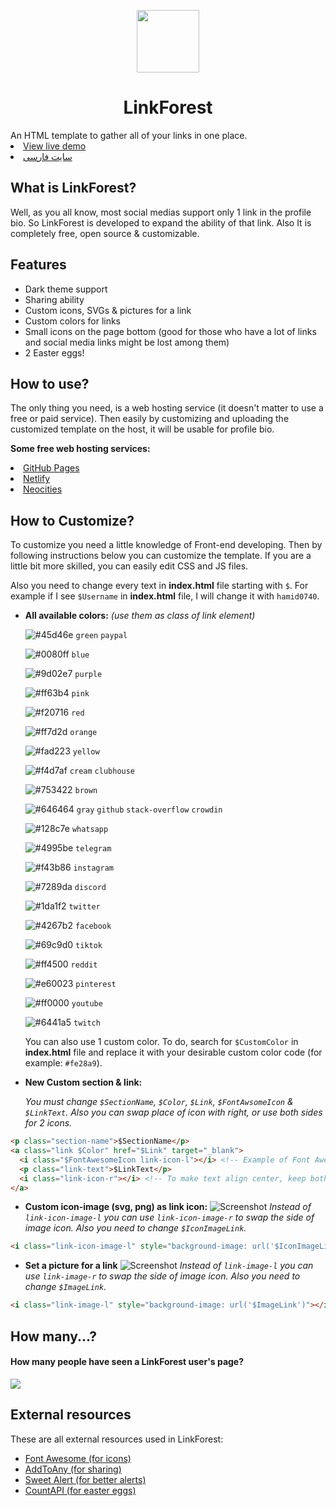 <a href="#"><p align="center"><img src="https://cdn.jsdelivr.net/gh/hamid0740/LinkForest@main/logo.png" width="100px"></p></a>
<h1 align="center">LinkForest</h1>
An HTML template to gather all of your links in one place.
<li><a href="" target="_blank">View live demo</a></li>
<li><a href="https://linkforest.neocities.org" target="_blank">سایت فارسی</a></li>

## What is LinkForest?
Well, as you all know, most social medias support only 1 link in the profile bio. So LinkForest is developed to expand the ability of that link. Also It is completely free, open source & customizable.

## Features
- Dark theme support
- Sharing ability
- Custom icons, SVGs & pictures for a link
- Custom colors for links
- Small icons on the page bottom (good for those who have a lot of links and social media links might be lost among them)
- 2 Easter eggs!

## How to use?
The only thing you need, is a web hosting service (it doesn't matter to use a free or paid service). Then easily by customizing and uploading the customized template on the host, it will be usable for profile bio.

<b>Some free web hosting services:</b>
<li><a href="https://pages.github.com" target="_blank">GitHub Pages</a></li>
<li><a href="https://netlify.com" target="_blank">Netlify</a></li>
<li><a href="https://neocities.org" target="_blank">Neocities</a></li>

## How to Customize?
To customize you need a little knowledge of Front-end developing. Then by following instructions below you can customize the template. If you are a little bit more skilled, you can easily edit CSS and JS files.

Also you need to change every text in **index.html** file starting with `$`. For example if I see `$Username` in **index.html** file, I will change it with `hamid0740`.

- **All available colors:** *(use them as class of link element)*

    ![#45d46e](https://via.placeholder.com/20/45d46e/ffffff?text=+) `green` `paypal`

    ![#0080ff](https://via.placeholder.com/20/0080ff/ffffff?text=+) `blue`

    ![#9d02e7](https://via.placeholder.com/20/9d02e7/ffffff?text=+) `purple`

    ![#ff63b4](https://via.placeholder.com/20/ff63b4/ffffff?text=+) `pink`

    ![#f20716](https://via.placeholder.com/20/f20716/ffffff?text=+) `red`

    ![#ff7d2d](https://via.placeholder.com/20/ff7d2d/ffffff?text=+) `orange`

    ![#fad223](https://via.placeholder.com/20/fad223/ffffff?text=+) `yellow`

    ![#f4d7af](https://via.placeholder.com/20/f4d7af/ffffff?text=+) `cream` `clubhouse`

    ![#753422](https://via.placeholder.com/20/753422/ffffff?text=+) `brown`

    ![#646464](https://via.placeholder.com/20/646464/ffffff?text=+) `gray` `github` `stack-overflow` `crowdin`

    ![#128c7e](https://via.placeholder.com/20/128c7e/ffffff?text=+) `whatsapp`

    ![#4995be](https://via.placeholder.com/20/4995be/ffffff?text=+) `telegram`

    ![#f43b86](https://via.placeholder.com/20/f43b86/ffffff?text=+) `instagram`

    ![#7289da](https://via.placeholder.com/20/7289da/ffffff?text=+) `discord`

    ![#1da1f2](https://via.placeholder.com/20/1da1f2/ffffff?text=+) `twitter`

    ![#4267b2](https://via.placeholder.com/20/4267b2/ffffff?text=+) `facebook`

    ![#69c9d0](https://via.placeholder.com/20/69c9d0/ffffff?text=+) `tiktok`

    ![#ff4500](https://via.placeholder.com/20/ff4500/ffffff?text=+) `reddit`

    ![#e60023](https://via.placeholder.com/20/e60023/ffffff?text=+) `pinterest`

    ![#ff0000](https://via.placeholder.com/20/ff0000/ffffff?text=+) `youtube`

    ![#6441a5](https://via.placeholder.com/20/6441a5/ffffff?text=+) `twitch`

    You can also use 1 custom color. To do, search for `$CustomColor` in **index.html** file and replace it with your desirable custom color code (for example: `#fe28a9`).

- **New Custom section & link:**

    *You must change `$SectionName`, `$Color`, `$Link`, `$FontAwsomeIcon` & `$LinkText`. Also you can swap place of icon with right, or use both sides for 2 icons.*
```HTML
<p class="section-name">$SectionName</p>
<a class="link $Color" href="$Link" target="_blank">
  <i class="$FontAwesomeIcon link-icon-l"></i> <!-- Example of Font Awesome icon: 'fab fa-github' -->
  <p class="link-text">$LinkText</p>
  <i class="link-icon-r"></i> <!-- To make text align center, keep both 'link-icon-l' and 'link-icon-r' elements. EVEN HAVING NO ICON OR IMAGE -->
</a>
```

- **Custom icon-image (svg, png) as link icon:**
    ![Screenshot](https://i.ibb.co/KbDgTCv/Link-Forest-link-icon-image.jpg)
    *Instead of `link-icon-image-l` you can use `link-icon-image-r` to swap the side of image icon. Also you need to change `$IconImageLink`.*
```HTML
<i class="link-icon-image-l" style="background-image: url('$IconImageLink')"></i>
```

- **Set a picture for a link**
    ![Screenshot](https://i.ibb.co/VQsgVD1/Link-Forest-link-image.jpg)
    *Instead of `link-image-l` you can use `link-image-r` to swap the side of image icon. Also you need to change `$ImageLink`.*
```HTML
<i class="link-image-l" style="background-image: url('$ImageLink')"></i>
```

## How many...?
#### How many people have seen a LinkForest user's page?

![](https://img.shields.io/badge/dynamic/json?color=brightgreen&label=Seen&query=value&url=https%3A%2F%2Fapi.countapi.xyz%2Fget%2FLinkForest%2F&logo=data:image/svg+xml;base64,PHN2ZyB4bWxucz0iaHR0cDovL3d3dy53My5vcmcvMjAwMC9zdmciIHdpZHRoPSIyNCIgaGVpZ2h0PSIyNCIgdmlld0JveD0iMCAwIDI0IDI0Ij48cGF0aCBmaWxsPSIjNGNjNTFlIiBkPSJNMTUgMTJjMCAxLjY1NC0xLjM0NiAzLTMgM3MtMy0xLjM0Ni0zLTMgMS4zNDYtMyAzLTMgMyAxLjM0NiAzIDN6bTktLjQ0OXMtNC4yNTIgOC40NDktMTEuOTg1IDguNDQ5Yy03LjE4IDAtMTIuMDE1LTguNDQ5LTEyLjAxNS04LjQ0OXM0LjQ0Ni03LjU1MSAxMi4wMTUtNy41NTFjNy42OTQgMCAxMS45ODUgNy41NTEgMTEuOTg1IDcuNTUxem0tNyAuNDQ5YzAtMi43NTctMi4yNDMtNS01LTVzLTUgMi4yNDMtNSA1IDIuMjQzIDUgNSA1IDUtMi4yNDMgNS01eiIvPjwvc3ZnPg==)


## External resources
These are all external resources used in LinkForest:
- [Font Awesome (for icons)](https://fontawesome.com)
- [AddToAny (for sharing)](https://addtoany.com)
- [Sweet Alert (for better alerts)](https://sweetalert.js.org)
- [CountAPI (for easter eggs)](https://countapi.xyz)
